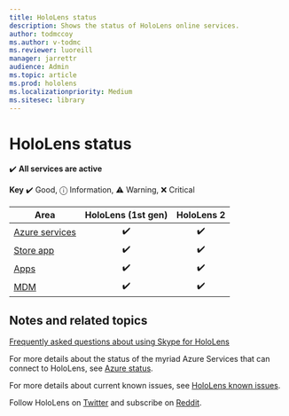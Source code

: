 ```yaml
---
title: HoloLens status
description: Shows the status of HoloLens online services. 
author: todmccoy
ms.author: v-todmc
ms.reviewer: luoreill
manager: jarrettr
audience: Admin
ms.topic: article
ms.prod: hololens
ms.localizationpriority: Medium 
ms.sitesec: library
---
```


# HoloLens status

✔️ **All services are active**

**Key** ✔️ Good, ⓘ Information, ⚠ Warning, ❌ Critical

Area|HoloLens (1st gen)|HoloLens 2
----|:----:|:----:
[Azure services](https://status.azure.com/status)|✔️|✔️
[Store app](https://www.microsoft.com/store/collections/hlgettingstarted/hololens)|✔️|✔️
[Apps](https://www.microsoft.com/hololens/apps)|✔️|✔️
[MDM](https://docs.microsoft.com/hololens/hololens-enroll-mdm)|✔️|✔️

## Notes and related topics

[Frequently asked questions about using Skype for HoloLens](https://support.skype.com/faq/FA34641/frequently-asked-questions-about-using-skype-for-hololens)

For more details about the status of the myriad Azure Services that can connect to HoloLens, see [Azure status](https://azure.microsoft.com/status/).

For more details about current known issues, see [HoloLens known issues](hololens-known-issues.md).

Follow HoloLens on [Twitter](https://twitter.com/HoloLens) and subscribe on [Reddit](https://www.reddit.com/r/HoloLens/).
